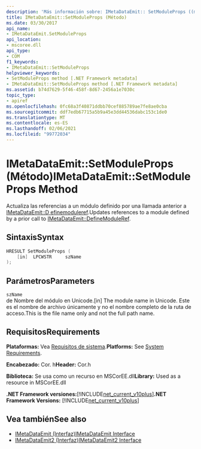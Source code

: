 ```yaml
---
description: 'Más información sobre: IMetaDataEmit:: SetModuleProps ((método)'
title: IMetaDataEmit::SetModuleProps (Método)
ms.date: 03/30/2017
api_name:
- IMetaDataEmit.SetModuleProps
api_location:
- mscoree.dll
api_type:
- COM
f1_keywords:
- IMetaDataEmit::SetModuleProps
helpviewer_keywords:
- SetModuleProps method [.NET Framework metadata]
- IMetaDataEmit::SetModuleProps method [.NET Framework metadata]
ms.assetid: b74d7629-5f46-458f-8d67-2456a1e7030c
topic_type:
- apiref
ms.openlocfilehash: 0fc68a3f40871ddbb70cef885789ae7fe8ae0cba
ms.sourcegitcommit: ddf7edb67715a5b9a45e3dd44536dabc153c1de0
ms.translationtype: MT
ms.contentlocale: es-ES
ms.lasthandoff: 02/06/2021
ms.locfileid: "99772034"
---
```

# <a name="imetadataemitsetmoduleprops-method"></a><span data-ttu-id="faa80-103">IMetaDataEmit::SetModuleProps (Método)</span><span class="sxs-lookup"><span data-stu-id="faa80-103">IMetaDataEmit::SetModuleProps Method</span></span>

<span data-ttu-id="faa80-104">Actualiza las referencias a un módulo definido por una llamada anterior a [IMetaDataEmit::D efinemoduleref](imetadataemit-definemoduleref-method.md).</span><span class="sxs-lookup"><span data-stu-id="faa80-104">Updates references to a module defined by a prior call to [IMetaDataEmit::DefineModuleRef](imetadataemit-definemoduleref-method.md).</span></span>  
  
## <a name="syntax"></a><span data-ttu-id="faa80-105">Sintaxis</span><span class="sxs-lookup"><span data-stu-id="faa80-105">Syntax</span></span>  
  
```cpp  
HRESULT SetModuleProps (
    [in]  LPCWSTR     szName  
);  
```  
  
## <a name="parameters"></a><span data-ttu-id="faa80-106">Parámetros</span><span class="sxs-lookup"><span data-stu-id="faa80-106">Parameters</span></span>  

 `szName`  
 <span data-ttu-id="faa80-107">de Nombre del módulo en Unicode.</span><span class="sxs-lookup"><span data-stu-id="faa80-107">[in] The module name in Unicode.</span></span> <span data-ttu-id="faa80-108">Este es el nombre de archivo únicamente y no el nombre completo de la ruta de acceso.</span><span class="sxs-lookup"><span data-stu-id="faa80-108">This is the file name only and not the full path name.</span></span>  
  
## <a name="requirements"></a><span data-ttu-id="faa80-109">Requisitos</span><span class="sxs-lookup"><span data-stu-id="faa80-109">Requirements</span></span>  

 <span data-ttu-id="faa80-110">**Plataformas:** Vea [Requisitos de sistema](../../get-started/system-requirements.md).</span><span class="sxs-lookup"><span data-stu-id="faa80-110">**Platforms:** See [System Requirements](../../get-started/system-requirements.md).</span></span>  
  
 <span data-ttu-id="faa80-111">**Encabezado:** Cor. h</span><span class="sxs-lookup"><span data-stu-id="faa80-111">**Header:** Cor.h</span></span>  
  
 <span data-ttu-id="faa80-112">**Biblioteca:** Se usa como un recurso en MSCorEE.dll</span><span class="sxs-lookup"><span data-stu-id="faa80-112">**Library:** Used as a resource in MSCorEE.dll</span></span>  
  
 <span data-ttu-id="faa80-113">**.NET Framework versiones:**[!INCLUDE[net_current_v10plus](../../../../includes/net-current-v10plus-md.md)]</span><span class="sxs-lookup"><span data-stu-id="faa80-113">**.NET Framework Versions:** [!INCLUDE[net_current_v10plus](../../../../includes/net-current-v10plus-md.md)]</span></span>  
  
## <a name="see-also"></a><span data-ttu-id="faa80-114">Vea también</span><span class="sxs-lookup"><span data-stu-id="faa80-114">See also</span></span>

- [<span data-ttu-id="faa80-115">IMetaDataEmit (Interfaz)</span><span class="sxs-lookup"><span data-stu-id="faa80-115">IMetaDataEmit Interface</span></span>](imetadataemit-interface.md)
- [<span data-ttu-id="faa80-116">IMetaDataEmit2 (Interfaz)</span><span class="sxs-lookup"><span data-stu-id="faa80-116">IMetaDataEmit2 Interface</span></span>](imetadataemit2-interface.md)
